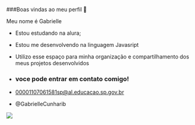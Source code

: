 ###Boas vindas ao meu perfil 💙

 Meu nome é Gabrielle 

 - Estou estudando na alura;
 - Estou me desenvolvendo na linguagem Javasript
 - Utilizo esse espaço para minha organização e compartilhamento dos meus projetos desenvolvidos

 - ### voce pode entrar em contato comigo!

 - 00001107061581sp@al.educacao.sp.gov.br
 - @GabrielleCunharib

 ![](https://media1.tenor.com/m/3yinSke0rykAAAAC/love-you.gif)
